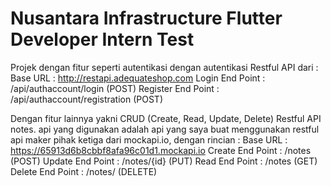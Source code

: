 # Nusantara Infrastructure Flutter Developer Intern Test
Projek dengan fitur seperti autentikasi dengan autentikasi Restful API dari :
Base URL : http://restapi.adequateshop.com
Login End Point : /api/authaccount/login (POST)
Register End Point : /api/authaccount/registration (POST)

Dengan fitur lainnya yakni CRUD (Create, Read, Update, Delete) Restful API notes.
api yang digunakan adalah api yang saya buat menggunakan restful api maker pihak ketiga dari mockapi.io, dengan rincian :
Base URL : https://65913d6b8cbbf8afa96c01d1.mockapi.io
Create End Point : /notes (POST)
Update End Point : /notes/{id} (PUT)
Read End Point : /notes (GET)
Delete End Point : /notes/ (DELETE)



